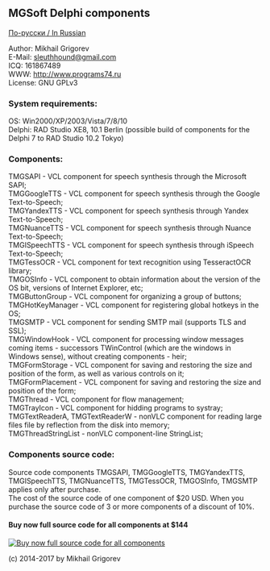 ## MGSoft Delphi components

[По-русски / In Russian](README.ru.md)

Author:		Mikhail Grigorev<br>
E-Mail:		sleuthhound@gmail.com<br>
ICQ:		161867489<br>
WWW:		http://www.programs74.ru<br>
License:	GNU GPLv3<br>

### System requirements:

OS:		Win2000/XP/2003/Vista/7/8/10<br>
Delphi:		RAD Studio XE8, 10.1 Berlin (possible build of components for the Delphi 7 to RAD Studio 10.2 Tokyo)<br>

### Components:

TMGSAPI - VCL component for speech synthesis through the Microsoft SAPI;<br>
TMGGoogleTTS - VCL component for speech synthesis through the Google Text-to-Speech;<br>
TMGYandexTTS - VCL component for speech synthesis through Yandex Text-to-Speech;<br>
TMGNuanceTTS - VCL component for speech synthesis through Nuance Text-to-Speech;<br>
TMGISpeechTTS - VCL component for speech synthesis through iSpeech Text-to-Speech;<br>
TMGTessOCR - VCL component for text recognition using TesseractOCR library;<br>
TMGOSInfo - VCL component to obtain information about the version of the OS bit, versions of Internet Explorer, etc;<br>
TMGButtonGroup - VCL component for organizing a group of buttons;<br>
TMGHotKeyManager - VCL component for registering global hotkeys in the OS;<br>
TMGSMTP - VCL component for sending SMTP mail (supports TLS and SSL);<br>
TMGWindowHook - VCL component for processing window messages coming items - successors TWinControl (which are the windows in Windows sense), without creating components - heir;<br>
TMGFormStorage - VCL component for saving and restoring the size and position of the form, as well as various controls on it;<br>
TMGFormPlacement - VCL component for saving and restoring the size and position of the form;<br>
TMGThread - VCL component for flow management;<br>
TMGTrayIcon - VCL component for hidding programs to systray;<br>
TMGTextReaderA, TMGTextReaderW - nonVLC component for reading large files file by reflection from the disk into memory;<br>
TMGThreadStringList - nonVLC component-line StringList;<br>

### Components source code:

Source code components TMGSAPI, TMGGoogleTTS, TMGYandexTTS, TMGISpeechTTS, TMGNuanceTTS, TMGTessOCR, TMGOSInfo, TMGSMTP applies only after purchase.<br>
The cost of the source code of one component of $20 USD. When you purchase the source code of 3 or more components of a discount of 10%.<br>

#### Buy now full source code for all components at $144<br>
<a href="https://gum.co/YXsJd" title="Buy now full source code for all components">![Buy now full source code for all components](https://dl.programs74.ru/images/buy-now-button-small-en.png)</a>

(c) 2014-2017 by Mikhail Grigorev
